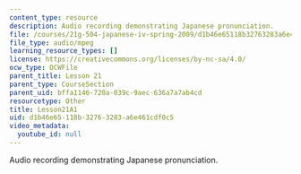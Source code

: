 ```yaml
---
content_type: resource
description: Audio recording demonstrating Japanese pronunciation.
file: /courses/21g-504-japanese-iv-spring-2009/d1b46e65118b32763283a6e461cdf0c5_Lesson21A1.mp3
file_type: audio/mpeg
learning_resource_types: []
license: https://creativecommons.org/licenses/by-nc-sa/4.0/
ocw_type: OCWFile
parent_title: Lesson 21
parent_type: CourseSection
parent_uid: bffa1146-720a-039c-9aec-636a7a7ab4cd
resourcetype: Other
title: Lesson21A1
uid: d1b46e65-118b-3276-3283-a6e461cdf0c5
video_metadata:
  youtube_id: null
---
```

Audio recording demonstrating Japanese pronunciation.